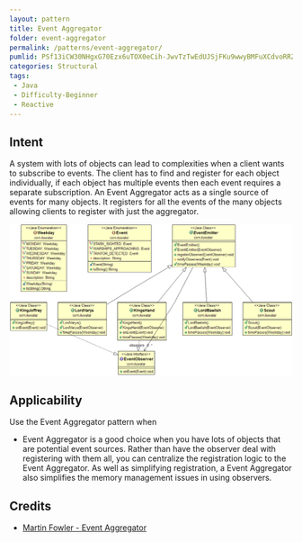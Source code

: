 ```yaml
---
layout: pattern
title: Event Aggregator
folder: event-aggregator
permalink: /patterns/event-aggregator/
pumlid: PSf13iCW30NHgxG70Ezx6uTOX0eCih-JwvTzTwEdUJSjFKu9wwyBMFuXCdvoRRZY21ShKo6ANEQWrkDXiD6NRqwdUAkQ5WDYwZJOTv3SUqzSgqbbp0qeVvZ3Hbun-Wy0
categories: Structural
tags:
 - Java
 - Difficulty-Beginner
 - Reactive
---
```


## Intent
A system with lots of objects can lead to complexities when a
client wants to subscribe to events. The client has to find and register for
each object individually, if each object has multiple events then each event
requires a separate subscription. An Event Aggregator acts as a single source
of events for many objects. It registers for all the events of the many objects
allowing clients to register with just the aggregator.

![alt text](./etc/classes.png "Event Aggregator")

## Applicability
Use the Event Aggregator pattern when

* Event Aggregator is a good choice when you have lots of objects that are
  potential event sources. Rather than have the observer deal with registering
  with them all, you can centralize the registration logic to the Event
  Aggregator. As well as simplifying registration, a Event Aggregator also
  simplifies the memory management issues in using observers.

## Credits

* [Martin Fowler - Event Aggregator](http://martinfowler.com/eaaDev/EventAggregator.html)
